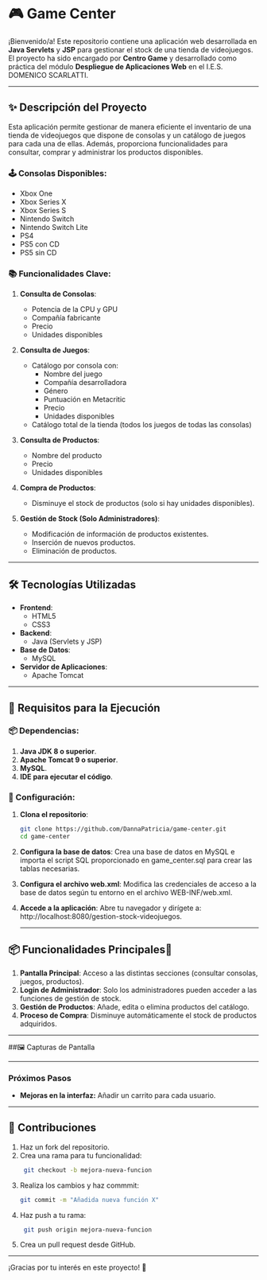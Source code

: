 # 🎮 Game Center

¡Bienvenido/a! Este repositorio contiene una aplicación web desarrollada en **Java Servlets** y **JSP** para gestionar el stock de una tienda de videojuegos. El proyecto ha sido encargado por **Centro Game** y desarrollado como práctica del módulo **Despliegue de Aplicaciones Web** en el I.E.S. DOMENICO SCARLATTI.

---

## ✨ Descripción del Proyecto

Esta aplicación permite gestionar de manera eficiente el inventario de una tienda de videojuegos que dispone de consolas y un catálogo de juegos para cada una de ellas. Además, proporciona funcionalidades para consultar, comprar y administrar los productos disponibles.

### 🕹️ Consolas Disponibles:
- Xbox One
- Xbox Series X
- Xbox Series S
- Nintendo Switch
- Nintendo Switch Lite
- PS4
- PS5 con CD
- PS5 sin CD

### 📚 Funcionalidades Clave:
1. **Consulta de Consolas**:
   - Potencia de la CPU y GPU
   - Compañía fabricante
   - Precio
   - Unidades disponibles

2. **Consulta de Juegos**:
   - Catálogo por consola con:
     - Nombre del juego
     - Compañía desarrolladora
     - Género
     - Puntuación en Metacritic
     - Precio
     - Unidades disponibles
   - Catálogo total de la tienda (todos los juegos de todas las consolas)

3. **Consulta de Productos**:
   - Nombre del producto
   - Precio
   - Unidades disponibles

4. **Compra de Productos**:
   - Disminuye el stock de productos (solo si hay unidades disponibles).

5. **Gestión de Stock (Solo Administradores)**:
   - Modificación de información de productos existentes.
   - Inserción de nuevos productos.
   - Eliminación de productos.

---

## 🛠️ Tecnologías Utilizadas

- **Frontend**:
  - HTML5
  - CSS3
- **Backend**:
  - Java (Servlets y JSP)
- **Base de Datos**:
  - MySQL
- **Servidor de Aplicaciones**:
  - Apache Tomcat

---

## 🚀 Requisitos para la Ejecución

### 📦 Dependencias:
1. **Java JDK 8 o superior**.
2. **Apache Tomcat 9 o superior**.
3. **MySQL**.
4. **IDE para ejecutar el código**.

### 🔧 Configuración:
1. **Clona el repositorio**:
   ```bash
   git clone https://github.com/DannaPatricia/game-center.git
   cd game-center
2. **Configura la base de datos**: Crea una base de datos en MySQL e importa el script SQL proporcionado en game_center.sql para crear las tablas necesarias.
3. **Configura el archivo web.xml**: Modifica las credenciales de acceso a la base de datos según tu entorno en el archivo WEB-INF/web.xml.
4. **Accede a la aplicación**: Abre tu navegador y dirígete a: http://localhost:8080/gestion-stock-videojuegos.

   ---

##  📦 Funcionalidades Principales🛒
1. **Pantalla Principal**: Acceso a las distintas secciones (consultar consolas, juegos, productos).
2. **Login de Administrador**: Solo los administradores pueden acceder a las funciones de gestión de stock.
3. **Gestión de Productos**: Añade, edita o elimina productos del catálogo.
4.  **Proceso de Compra**: Disminuye automáticamente el stock de productos adquiridos.

 ---

 ##🖼️ Capturas de Pantalla

 ---

 ### Próximos Pasos

- **Mejoras en la interfaz:** Añadir un carrito para cada usuario.

---

 ## 🤝 Contribuciones

1. Haz un fork del repositorio.
2. Crea una rama para tu funcionalidad:
   ```bash
    git checkout -b mejora-nueva-funcion
3. Realiza los cambios y haz commmit:
   ```bash
   git commit -m "Añadida nueva función X"
4. Haz push a tu rama:
   ```bash
    git push origin mejora-nueva-funcion
5. Crea un pull request desde GitHub.

---
¡Gracias por tu interés en este proyecto! 🚀
 

